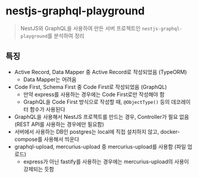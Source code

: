 # nestjs-graphql-playground
> NestJS와 GraphQL을 사용하여 만든 서버 프로젝트인 `nestjs-graphql-playground`를 분석하여 정리

## 특징
- Active Record, Data Mapper 중 Active Record로 작성되었음 (TypeORM)
  - Data Mapper는 어려움
- Code First, Schema First 중 Code First로 작성되었음 (GraphQL)
  - 만약 express를 사용하는 경우에는 Code First로만 작성해야 함
  - GraphQL을 Code First 방식으로 작성할 때, `@ObjectType()` 등의 데코레이터 함수가 사용된다
- GraphQL을 사용해서 NestJS 프로젝트를 만드는 경우, Controller가 필요 없음 (REST API를 사용하는 경우에만 필요함)
- 서버에서 사용하는 DB인 postgres는 local에 직접 설치하지 않고, docker-compose를 사용해서 띄운다
- graphql-upload, mercurius-upload 중 mercurius-upload를 사용함 (파일 업로드)
  - express가 아닌 fastify를 사용하는 경우에는 mercurius-upload의 사용이 강제되는 듯함
